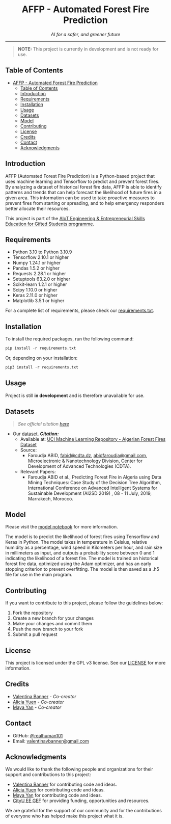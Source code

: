 # <div align="center">AFFP - Automated Forest Fire Prediction</div>

<div align="center"><i>AI for a safer, and greener future</i></div>

***

> **NOTE:** This project is currently in development and is not ready for use.

## Table of Contents

- [AFFP - Automated Forest Fire Prediction](#affp---automated-forest-fire-prediction)
  - [Table of Contents](#table-of-contents)
  - [Introduction](#introduction)
  - [Requirements](#requirements)
  - [Installation](#installation)
  - [Usage](#usage)
  - [Datasets](#datasets)
  - [Model](#model)
  - [Contributing](#contributing)
  - [License](#license)
  - [Credits](#credits)
  - [Contact](#contact)
  - [Acknowledgments](#acknowledgments)

## Introduction

AFFP (Automated Forest Fire Prediction) is a Python-based project that uses machine learning and Tensorflow to predict and prevent forest fires. By analyzing a dataset of historical forest fire data, AFFP is able to identify patterns and trends that can help forecast the likelihood of future fires in a given area. This information can be used to take proactive measures to prevent fires from starting or spreading, and to help emergency responders better allocate their resources.

This project is part of the [AIoT Engineering & Entrepreneurial Skills Education for Gifted Students programme](https://cityueegef.github.io/about/).

## Requirements

- Python 3.10 to Python 3.10.9
- Tensorflow 2.10.1 or higher
- Numpy 1.24.1 or higher
- Pandas 1.5.2 or higher
- Requests 2.28.1 or higher
- Setuptools 63.2.0 or higher
- Scikit-learn 1.2.1 or higher
- Scipy 1.10.0 or higher
- Keras 2.11.0 or higher
- Matplotlib 3.5.1 or higher
  
For a complete list of requirements, please check our [requirements.txt](requirements.txt).

## Installation

To install the required packages, run the following command:

```py
pip install -r requirements.txt
```

Or, depending on your installation:

```py
pip3 install -r requirements.txt
```

## Usage

Project is still **in development** and is therefore unavailable for use.

## Datasets

> *See official citation [here](src/model/datasets/README.md)*

- Our [dataset](src/model/datasets/dataset.csv). ***Citation:***
  - Available at: [UCI Machine Learning Repository - Algerian Forest Fires Dataset](https://archive.ics.uci.edu/ml/datasets/Algerian+Forest+Fires+Dataset++#)
  - Source:
    - Faroudja ABID, fabid@cdta.dz, abidfaroudja@gmail.com, Microelectronic & Nanotechnology Division, Center for Development of Advanced Technologies (CDTA).
  - Relevant Papers:
    - Faroudja ABID et al., Predicting Forest Fire in Algeria using Data Mining Techniques: Case Study of the Decision Tree Algorithm, International Conference on Advanced Intelligent Systems for Sustainable Development (AI2SD 2019) , 08 - 11 July, 2019, Marrakech, Morocco.

## Model

Please visit the [model notebook](src/model/model.ipynb) for more information.  

The model is to predict the likelihood of forest fires using Tensorflow and Keras in Python. The model takes in temperature in Celsius, relative humidity as a percentage, wind speed in Kilometers per hour, and rain size in millimeters as input, and outputs a probability score between 0 and 1 indicating the likelihood of a forest fire. The model is trained on historical forest fire data, optimized using the Adam optimizer, and has an early stopping criterion to prevent overfitting. The model is then saved as a .h5 file for use in the main program.

## Contributing

If you want to contribute to this project, please follow the guidelines below:

1. Fork the repository
2. Create a new branch for your changes
3. Make your changes and commit them
4. Push the new branch to your fork
5. Submit a pull request

## License

This project is licensed under the GPL v3 license. See our [LICENSE](LICENSE) for more information.

## Credits

- [Valentina Banner](https://github.com/realhuman101) - *Co-creator*
- [Alicia Yuen](https://github.com/Alicia1234567891) - *Co-creator*
- [Maya Yan](https://github.com/mayahkg) - *Co-creator*

## Contact

- GitHub: [@realhuman101](https://github.com/realhuman101)
- Email: valentinavbanner@gmail.com

## Acknowledgments

We would like to thank the following people and organizations for their support and contributions to this project:

- [Valentina Banner](https://realhuman101.github.io/) for contributing code and ideas.
- [Alicia Yuen](https://github.com/Alicia1234567891) for contributing code and ideas.
- [Maya Yan](https://github.com/mayahkg) for contributing code and ideas.
- [CityU EE GEF](https://cityueegef.github.io/) for providing funding, opportunities and resources.

We are grateful for the support of our community and for the contributions of everyone who has helped make this project what it is.
